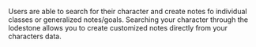 Users are able to search for their character and create notes fo individual classes or generalized notes/goals. 
Searching your character through the lodestone allows you to create customized notes directly from your characters data. 